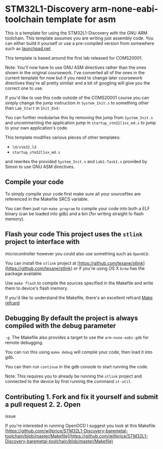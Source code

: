 STM32L1-Discovery arm-none-eabi- toolchain template for asm
=====

This is a template for using the STM32L1-Discovery with the GNU ARM toolchain.
This template assumes you are writing just assembly code.  You can either build
it yourself or use a pre-compiled version from somewhere such as
[launchpad.net](https://launchpad.net/gcc-arm-embedded/+download)

This template is based around the first lab released for COMS20001.

Note: You'll now have to use GNU ASM directives rather than the ones shown in
the original coursework. I've converted all of the ones in the current template
for now but if you need to change later coursework directives they're all pretty
similair and a bit of googling will give you the correct one to use.

If you'd like to use this code outside of the COMS20001 course you can simply
change the jump instruction in `System_Init.s` to something other than
`Lab_Start` in `Init_End:`

You can further modularise this by removing the jump from `System_Init.s` and
uncommenting the application jump in `startup_stm32l1xx_md.s` to jump to your
own application's code.

This template modifies various pieces of other templates:

* `ld/stm32.ld`
* `startup_stm32l1xx_md.s`

and rewrites the provided `System_Init.s` and `Lab1-Task1.s` provided by Simon
to use GNU ASM directives.

## Compile your code
To simply compile your code first make sure all your sourcefiles are referenced
in the Makefile SRCS variable. 

You can then just run `make program` to compile your code into both a ELF binary
(can be loaded into gdb) and a bin (for writing straight to flash memory).


## Flash your code This project uses the `stlink` project to interface with
microcontroller however you could also use something such as `OpenOCD`.

You can install the `stlink` project at
[https://github.com/texane/stlink](https://github.com/texane/stlink) or if
you're using OS X `brew` has the package available.

Use `make flash` to compile the sources specified in the Makefile and write them
to device's flash memory. 

If you'd like to understand the Makefile, there's an excellent refcard [Make
refcard][]

## Debugging By default the project is always compiled with the debug parameter
`-g`. The Makefile also provides a target to use the `arm-none-eabi-gdb` for
remote debugging. 

You can run this using `make debug` will compile your code, then load it into
gdb. 

You can then run `continue` in the gdb console to start running the code.

Note: This requires you to already be running the `stlink` project and connected
to the device by first runnnig the command `st-util`.

## Contributing 1. Fork and fix it yourself and submit a pull request 2. 2. Open
issue


If you're interested in running OpenOCD I suggest you look at this Makefile
[https://github.com/willprice/STM32L1-Discovery-baremetal-toolchain/blob/master/Makefile](https://github.com/willprice/STM32L1-Discovery-baremetal-toolchain/blob/master/Makefile)

[Make refcard]: http://www.schacherer.de/frank/technology/tools/make.html
